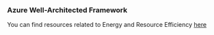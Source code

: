 ### Azure Well-Architected Framework

You can find resources related to Energy and Resource Efficiency [here](https://learn.microsoft.com/en-us/azure/well-architected/sustainability/sustainability-application-design)
